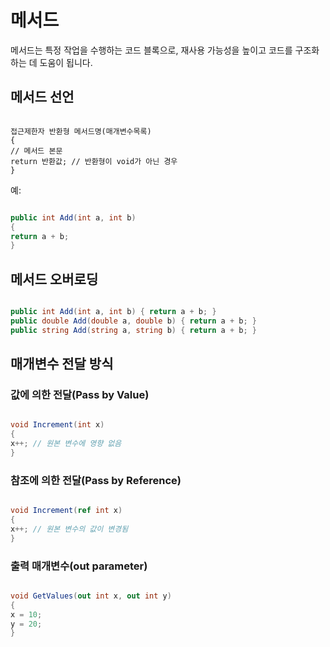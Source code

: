 # 메서드

메서드는 특정 작업을 수행하는 코드 블록으로, 재사용 가능성을 높이고 코드를 구조화하는 데 도움이 됩니다.

## 메서드 선언

```

접근제한자 반환형 메서드명(매개변수목록)
{
// 메서드 본문
return 반환값; // 반환형이 void가 아닌 경우
}

```

예:

```csharp

public int Add(int a, int b)
{
return a + b;
}

```

## 메서드 오버로딩

```csharp

public int Add(int a, int b) { return a + b; }
public double Add(double a, double b) { return a + b; }
public string Add(string a, string b) { return a + b; }

```

## 매개변수 전달 방식

### 값에 의한 전달(Pass by Value)

```csharp

void Increment(int x)
{
x++; // 원본 변수에 영향 없음
}

```

### 참조에 의한 전달(Pass by Reference)

```csharp

void Increment(ref int x)
{
x++; // 원본 변수의 값이 변경됨
}

```

### 출력 매개변수(out parameter)

```csharp

void GetValues(out int x, out int y)
{
x = 10;
y = 20;
}

```
